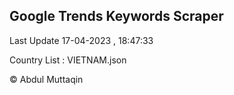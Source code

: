 

## Google Trends Keywords Scraper 
 
Last Update 17-04-2023 , 18:47:33

Country List :
VIETNAM.json



© Abdul Muttaqin 
